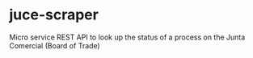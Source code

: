 juce-scraper
============

Micro service REST API to look up the status of a process on the Junta Comercial (Board of Trade)
